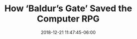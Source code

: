 ---
date: 2018-12-21 11:47:45-06:00
link:
  source: pocket
  source_url: https://getpocket.com
  text: "How \u2018Baldur\u2019s Gate\u2019 Saved the Computer RPG"
  url: https://theringer.com/2018/12/21/18150363/baldurs-gate-bioware-1998-video-games
slug: how-baldurs-gate-saved-the-computer-rpg
source: pocket
title: "How \u2018Baldur\u2019s Gate\u2019 Saved the Computer RPG"
---